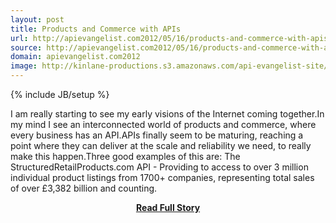 ```yaml
---
layout: post
title: Products and Commerce with APIs
url: http://apievangelist.com2012/05/16/products-and-commerce-with-apis/
source: http://apievangelist.com2012/05/16/products-and-commerce-with-apis/
domain: apievangelist.com2012
image: http://kinlane-productions.s3.amazonaws.com/api-evangelist-site/blog/Tag-Cloud-API-Economy.png
---
```

{% include JB/setup %}<p>I am really starting to see my early visions of the Internet coming together.In my mind I see an interconnected world of products and commerce, where every business has an API.APIs finally seem to be maturing, reaching a point where they can deliver at the scale and reliability we need, to really make this happen.Three good examples of this are: The StructuredRetailProducts.com API - Providing to access to over 3 million individual product listings from 1700+ companies, representing total sales of over £3,382 billion and counting.</p>
<center><p><a href="http://apievangelist.com2012/05/16/products-and-commerce-with-apis/" style='padding:25px; font-sze:18px; font-weight: bold;'>Read Full Story</a></p></center>
